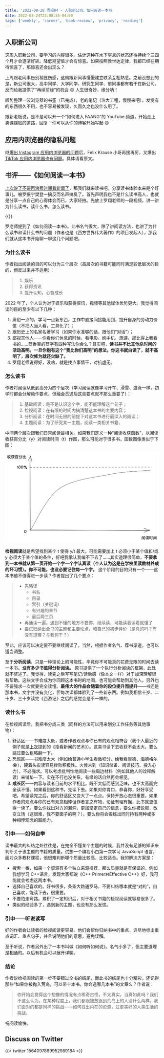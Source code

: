```yaml
---
title: '2022-08-28 周报04 - 入职新公司，如何阅读一本书'
date: 2022-08-24T23:08:55-04:00
tags: ['weekly', 'career', 'book-review', 'privacy', 'reading']
---
```


## 入职新公司

这周入职新公司，要学习的内容很多。估计这种在水下窒息的状态还得持续个三四个月才会逐渐好转。降低期望值才会有惊喜。如果按照侯世达定律，我都已经在期待惊喜了，那惊喜还会出现么？

上周跟老同事告别稍显伤感，这周跟新同事慢慢建立联系互相熟悉。之前没想到的是，新公司很大，高中同学、大学同学、研究生同学、前同事都有若干在新公司，反而给我提供了“再续前缘”的机会 😊 人生很奇妙，缘分呐！

顺势整理一波浏览器的书签（已完成），老的笔记（浩大工程，慢慢来吧）。发觉有的东西很久不用，也不容易被发现，久而久之也没什么用了。

跟新老板说，是不是可以开一个“如何进入 FAANG”的 YouTube 频道，开始走上卖课赚钱的道路，回复：你可以从你的博客开始写起 😅

## 应用内浏览器的隐私问题

继[爆出 Instagram 应用内浏览器的问题](../2022-08-14-weekly/)后，Felix Krause 小哥再接再厉，又爆出[TikTok 应用内浏览器也有问题](https://krausefx.com/blog/announcing-inappbrowsercom-see-what-javascript-commands-get-executed-in-an-in-app-browser)。具体请看原文。

## 书评——《如何阅读一本书》

[上次说了不要再浪费时间看新闻了](../2022-08-21-weekly/)，那我们就来读书吧。分享读书体验本来是个好事儿，被罗振宇樊登一搞反而名声搞臭了。首先声明我也不是什么读书高人，也就是分享一点自己的心得体会而已，大家轻拍。先放上罗翔老师的一段视频，讲一讲为什么读书，读什么书，怎么读书。

{{<bilibili BV1BK411L7DJ>}}

罗老师提到了《如何阅读一本书》。此书名气很大，除了讲阅读方法，也讲了为什么读书和读什么书的问题（作者也是《西方世界伟大著作》的项目发起人），那我们就从这本书开始聊一聊这几个问题吧。

### 为什么读书

作者指出阅读的目的可以分为三个层次（高层次的书籍可能同时满足较低层次的目的，但反过来并不适用）：

> 1. 娱乐
> 2. 获得资讯
> 3. 提升认知，心智成长

2022 年了，个人认为对于娱乐和获得资讯，视频等其他媒体优势更大。我觉得阅读的目的至少有以下几种：

1. 庸俗一点的，学习一点新东西，工作中直接间接能用到，提升自身的劳动力价值（不把人当人看，工具化了）；
2. 跟历史上的名家名著学习（如果你水准够的话，跟他们“对话”）；
3. 鄙视其他人——你看你们休息的时候，看电影、刷手机、旅游，那比得上我看书的……茴香豆的茴字有四种写法你会么？其实吧，**读书并不比其他杀时间的活动高明。一旦你抱有这个“我比你们高明”的想法，你这书就白读了，就不高明了，层次修为就还欠缺了。**
4. 罗翔老师说得好，没啥，就是找点事情干，对抗虚无。

### 怎么读书

作者将阅读从低到高分为四个层次（学习阅读就像学习开车、滑雪、游泳一样，初学时都会分解动作要点，但融会贯通后这些要点就不那么重要了）：

> 1. 基础阅读：是不是认识这个字，能不能理解这个句子；
> 2. 检视阅读：在有限的时间内搞清楚这本书的主要内容；
> 3. 分析阅读：在时间无限的前提下对这本书进行最深入的阅读；
> 4. 主题阅读：为了研究某一主题，阅读一类相关书籍。

中间两个层次跟我们日常阅读最相关。如果我们定义一种“阅读收获函数”，以阅读收获百分比（y）对阅读时间（t）作图，那么可能对于很多书，函数图像类似于下图：

![阅读收获函数](./%E9%98%85%E8%AF%BB%E6%94%B6%E8%8E%B7%E5%87%BD%E6%95%B0.png)

**检视阅读**就是希望找到某个 t 使得 y/t 最大，可能需要加上 t 必须小于某个值和/或 y 必须大于某个值的条件，好吧我承认我编不下去了……其实道理很简单，**不要拿到一本书就从第一页开始一个字一个字认真读（个人认为这是在学校里读教材养成的坏习惯）。你不可能，也没必要记住每一个字。** 这个阶段的目的只有一个——这本书值不值得进一步读？作者提出了几个要点：

> - 先略读
>   - 书名
>   - 目录
>   - 索引（关键词）
>   - 有兴趣的章节
>   - 最后两三页
> - 再通读一遍，遇到不懂的地方不要停，继续读，可能读着读着就懂了
> - 尝试归纳出全书的主题和主要论点，和自己的初步评价（是真的吗？有没有道理？与我何干？）

至此，应该可以决定要不要继续阅读了。当然，根据作者名气、荐书渠道，也可以适当调整。

至于**分析阅读**，只是一种理论上的可能性，毕竟你不可能真的花费无限的时间去读一本书。**没有多少书值得分析阅读。** 原书提供了一个执行分析阅读的框架，此处就不赘述了。我觉得，读完之后写写笔记/读后感（像本文一样）对于加深理解很有帮助。这些文字会成为你回顾这本书时的地图，也可能会帮助到其他人。另外也不要强求一次就要完全读懂。**最伟大的作品会随着你的段位提升而提升**——书还是那本书，文字并没有变化，但每次读都体验到了一些新东西。例如我相信十岁、二十岁、三十岁读完《西游记》之后的感觉会是不一样的。

### 读什么书

在检视阅读后，我把书分成三类（同样的方法可以用来划分工作任务等其他事物）：

1. 舒适区——书难度太低，或者作者观点与你已有的观点相符合（我个人最近的例子就是[上次](../2022-08-21-weekly/)提到的《拒看新闻的艺术》）。这类书读下去收获不会太大，要么跳过要么粗略翻一下。
2. 恐慌区——书难度太大（例如给普通小学生看微积分，给我看康德、海德格尔 😭），硬着头皮读容易挫败积极性。火候未到（知识储备、阅读技巧、投入心力），不必强求。可以考虑批判性地阅读一些周边材料（例如其他人的诠释解读）来铺垫一下。实在不行也没关系，有缘的话自然再会相见。
3. **成长区**——内容与读者目前的水平相比，既不太低而感到乏味，也不太高而完全读不懂。如果看到这种书，先读下去。如果对你胃口，恭喜你，好好享受吧。希望读完之后，你的舒适区又变大了一点点。保持开放心态很重要，如果作者的观点与你的已有观念相悖但作者言之有物，论证有理有据，此书就更值得一读了。要么你找出对方的漏洞，更加坚定自己的信念，要么你被说服，改变立场（这很难，我不要面子的啊？），要么你将会锻炼出同时持有两种或多种相悖观念的超能力。

### 引申——如何自举

读书最大的纠结之处往往是，在完全不懂某个主题的时候，我并没有足够的知识来判断关于该主题的书籍的质量。试想一个编程小白第一次学习 JavaScript 语言，面对众多教材课程，他很难判断哪个质量比较高，比较适合。我的解决方案是：

- 搜索一番，如果一个资源有多个独立来源推荐，那么质量就是有保证的。例如我想学习 C++语言，发现大家都说《C++ Primer》《Effective C++》好，我可能就会考虑这两本书。
- 选择自己喜欢的。好书很多，条条大路通罗马，不要纠结哪本就是“对的”，自己喜欢，能读下去，很重要。
- 不要怕走弯路。累积了一定知识后，对于相关书籍的检视阅读就容易很多了。
- 类似的经验多了，遇到新的主题，也没有那么发怵。

### 引申——听说读写

好的作者会让读者的检视阅读更容易。他们会帮你归纳书中的重点，详尽地标出重点词汇、重点句子，并且说明他们的意思，避免误解。

至于听说，作者另外出了一本书叫做《如何听如何说》。名气小多了，但主要道理是相通的。以后有机会可以展开详聊。

### 结论

作者说检视阅读的第一步不要错过全书的结尾，而此书的结尾也十分精彩。还记得那些“如果你被抛入荒岛，可以带十本书，你会选哪几本书”的文章么？作者说：

> 你开始会觉得这个想像的情况有点稀奇古怪，不太真实。当真如此吗？我们不这么认为。在某种程度上，我们都跟被放逐到荒岛上的人没什么两样。我们面对的都是同样的挑战——如何找出内在的资源，过更美好的人类生活的挑战。

祝阅读愉快。

## Discuss on Twitter

{{< twitter 1564097889952989184 >}}
